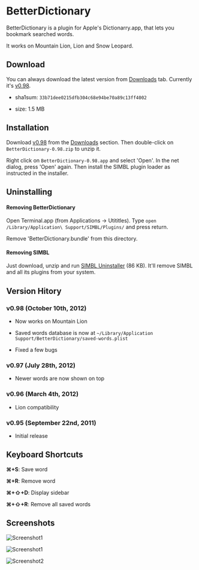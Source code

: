 BetterDictionary
================
BetterDictionary is a plugin for Apple's Dictionarry.app, that lets you bookmark searched words.

It works on Mountain Lion, Lion and Snow Leopard. 


Download
--------
You can always download the latest version from [Downloads](https://github.com/pooriaazimi/BetterDictionary/downloads) tab. Currently it's [v0.98](https://github.com/downloads/pooriaazimi/BetterDictionary/BetterDictionary-0.98.zip).

  - sha1sum: `33b71dee0215dfb304c68e94be70a89c13ff4002`
  
  - size: 1.5 MB


Installation
------------

Download [v0.98](https://github.com/downloads/pooriaazimi/BetterDictionary/BetterDictionary-0.98.zip) from the [Downloads](https://github.com/pooriaazimi/BetterDictionary/downloads) section. Then double-click on `BetterDictionary-0.98.zip` to unzip it. 

Right click on `BetterDictionary-0.98.app` and select 'Open'. In the net dialog, press 'Open' again. Then install the SIMBL plugin loader as instructed in the installer.



Uninstalling
------------

#### Removing BetterDictionary

Open Terminal.app (from Applications -> Utititles). Type `open /Library/Application\ Support/SIMBL/Plugins/` and press return.

Remove 'BetterDictionary.bundle' from this directory.

#### Removing SIMBL

Just download, unzip and run [SIMBL Uninstaller](https://raw.github.com/pooriaazimi/BetterDictionary/master/Installers/SIMBL%20Uninstaller.zip) (86 KB). It'll remove SIMBL and all its plugins from your system.


Version Hitory
--------------

### v0.98 (October 10th, 2012)

- Now works on Mountain Lion

- Saved words database is now at `~/Library/Application Support/BetterDictionary/saved-words.plist`

- Fixed a few bugs


### v0.97 (July 28th, 2012)

- Newer words are now shown on top

### v0.96 (March 4th, 2012)

- Lion compatibility

### v0.95 (September 22nd, 2011)

- Initial release


Keyboard Shortcuts
------------------
**⌘+S**: Save word

**⌘+R**: Remove word

**⌘+⇧+D**: Display sidebar

**⌘+⇧+R**: Remove all saved words


Screenshots
-----------
![Screenshot1](https://github.com/pooriaazimi/BetterDictionary/raw/master/Images/BetterDictionary-MountainLion.png)

![Screenshot1](https://github.com/pooriaazimi/BetterDictionary/raw/master/Images/BetterDictionary-Lion.png)

![Screenshot2](https://github.com/pooriaazimi/BetterDictionary/raw/master/Images/BetterDictionary-SnowLeopard.png)